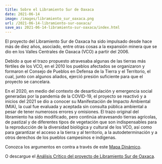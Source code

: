 ```yaml
---
title: Sobre el Libramiento Sur de Oaxaca
date: 2021-06-14
image: /images/libramiento_sur_oaxaca.png
url: /2021-06-14-libramiento-sur-oaxaca/
save_as: 2021-06-14-libramiento-sur-oaxaca/index.html
---
```


El proyecto del Libramiento Sur de Oaxaca ha sido impulsado desde hace
más de diez años, asociado, entre otras cosas a la expansión minera
que se dio en los Valles Centrales de Oaxaca (VCO) a partir del 2006.

Debido a que el trazo propuesto atravesaba algunas de las tierras más
fértiles de los VCO, en el 2010 los pueblos afectados se organizaron y
formaron el Consejo de Pueblos en Defensa de la Tierra y el
Territorio, el cual, junto con algunos aliados, ejerció presión
suficiente para que el proyecto se cancelara.

En el 2020, en medio del contexto de desarticulación y emergencia
social generadas por la pandemia de la COVID-19, el proyecto se
reactivó y a inicios del 2021 se dio a conocer su Manifestación de
Impacto Ambiental (MIA), la cual fue evaluada y aceptada sin consulta
pública ambiental a pesar de tener numerosos errores y omisiones. El
trazo original del libramiento ha sido modificado, pero continúa
atravesando tierras agrícolas, de pastizal y de diferentes tipos de
vegetación que son indispensables para la reproducción de la
diversidad biológica y cultural de los VCO, así como para garantizar
el acceso a la tierra y al territorio, a la autodeterminación y a
otros derechos de los pueblos campesinos e indígenas.


Conozca los argumentos en contra a través de este [Mapa Dinámico](https://pages.uoregon.edu/adrianau/WebMapping/libramientosur/).

O descargue el [Análisis Crítico del proyecto de Libramiento Sur de Oaxaca](/images/libramiento_sur_oaxaca.pdf).
